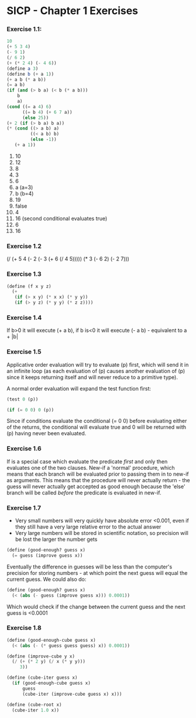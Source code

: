 # SICP - Chapter 1 Exercises

### Exercise 1.1:

```scheme
10
(+ 5 3 4)
(- 9 1)
(/ 6 2)
(+ (* 2 4) (- 4 6))
(define a 3)
(define b (+ a 1))
(+ a b (* a b))
(= a b)
(if (and (> b a) (< b (* a b)))
    b
    a)
(cond ((= a 4) 6)
      ((= b 4) (+ 6 7 a))
      (else 25))
(+ 2 (if (> b a) b a))
(* (cond ((> a b) a)
         ((< a b) b)
         (else -1))
   (+ a 1))
```

1. 10
2. 12
3. 8
4. 3
5. 6
6. a (a=3)
7. b (b=4)
8. 19
9. false
10. 4
11. 16 (second conditional evaluates true)
12. 6
13. 16

### Exercise 1.2

(/ (+ 5 4 (- 2 (- 3 (+ 6 (/ 4 5))))) (* 3 (- 6 2) (- 2 7)))

### Exercise 1.3

```scheme
(define (f x y z)
  (+ 
   (if (> x y) (* x x) (* y y))
   (if (> y z) (* y y) (* z z))))
```

### Exercise 1.4

If b>0 it will execute (+ a b), if b is<0 it will execute (- a b) - equivalent to a + |b|

### Exercise 1.5

Applicative order evaluation will try to evaluate (p) first, which will send it in an infinite loop (as each evaluation of (p) causes another evaluation of (p) since it keeps returning itself and will never reduce to a primitive type).

A normal order evaluation will expand the test function first:

```scheme
(test 0 (p))

(if (= 0 0) 0 (p))
```

Since if conditions evaluate the conditional (= 0 0) before evaluating either of the returns, the conditional will evaluate true and 0 will be returned with (p) having never been evaluated.

### Exercise 1.6

If is a special case which evaluate the predicate _first_ and only then evaluates one of the two clauses.  New-if a 'normal' procedure, which means that each branch will be evaluated prior to passing them in to new-if as arguments.  This means that the procedure will never actually return - the guess will never actually get accepted as good enough because the 'else' branch will be called _before_ the predicate is evaluated in new-if.

### Exercise 1.7

- Very small numbers will very quickly have absolute error <0.001, even if they still have a very large relative error to the actual answer
- Very large numbers will be stored in scientific notation, so precision will be lost the larger the number gets 

```scheme
(define (good-enough? guess x)
  (= guess (improve guess x))
```

Eventually the difference in guesses will be less than the computer's precision for storing numbers - at which point the next guess will equal the current guess.  We could also do:

```scheme
(define (good-enough? guess x)
  (< (abs (- guess (improve guess x))) 0.0001))
```

Which would check if the change between the current guess and the next guess is <0.0001

### Exercise 1.8

```scheme
(define (good-enough-cube guess x)
  (< (abs (- (* guess guess guess) x)) 0.0001))

(define (improve-cube y x)
  (/ (+ (* 2 y) (/ x (* y y)))
     3))

(define (cube-iter guess x)
  (if (good-enough-cube guess x)
      guess
      (cube-iter (improve-cube guess x) x)))

(define (cube-root x)
  (cube-iter 1.0 x))
```

